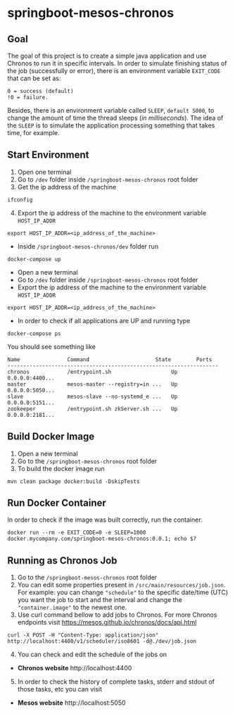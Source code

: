 # springboot-mesos-chronos

## Goal

The goal of this project is to create a simple java application and use Chronos to run it in specific intervals.
In order to simulate finishing status of the job (successfully or error), there is an environment variable `EXIT_CODE` that can be set as:
```
0 = success (default)
!0 = failure.
```
Besides, there is an environment variable called `SLEEP`, `default 5000`, to change the amount of time the thread sleeps (_in milliseconds_). The idea of the `SLEEP` is to simulate the application processing something that takes time, for example. 

## Start Environment

1. Open one terminal
2. Go to `/dev` folder inside `/springboot-mesos-chronos` root folder
3. Get the ip address of the machine

```
ifconfig
```

4. Export the ip address of the machine to the environment variable `HOST_IP_ADDR`

```
export HOST_IP_ADDR=<ip_address_of_the_machine>
```

- Inside `/springboot-mesos-chronos/dev` folder run

```
docker-compose up
```

- Open a new terminal
- Go to `/dev` folder inside `/springboot-mesos-chronos` root folder
- Export the ip address of the machine to the environment variable `HOST_IP_ADDR`

```
export HOST_IP_ADDR=<ip_address_of_the_machine>
```

- In order to check if all applications are UP and running type

```
docker-compose ps
```

You should see something like

```
Name               Command                     State        Ports
-------------------------------------------------------------------
chronos            /entrypoint.sh                   Up      0.0.0.0:4400...
master             mesos-master --registry=in ...   Up      0.0.0.0:5050...
slave              mesos-slave --no-systemd_e ...   Up      0.0.0.0:5151...
zookeeper          /entrypoint.sh zkServer.sh ...   Up      0.0.0.0:2181...
```

## Build Docker Image

1. Open a new terminal
2. Go to the `/springboot-mesos-chronos` root folder
3. To build the docker image run

```
mvn clean package docker:build -DskipTests
```

## Run Docker Container

In order to check if the image was built correctly, run the container.

```
docker run --rm -e EXIT_CODE=0 -e SLEEP=1000 docker.mycompany.com/springboot-mesos-chronos:0.0.1; echo $?
```

## Running as Chronos Job

1. Go to the `/springboot-mesos-chronos` root folder
2. You can edit some properties present in `/src/main/resources/job.json`. For example: you can change `"schedule"` to the specific date/time (UTC) you want the job to start and the interval and change the `"container.image"` to the newest one.
3. Use curl command bellow to add jobs to Chronos. For more Chronos endpoints visit https://mesos.github.io/chronos/docs/api.html
```
curl -X POST -H "Content-Type: application/json" http://localhost:4400/v1/scheduler/iso8601 -d@./dev/job.json
```
4. You can check and edit the schedule of the jobs on

- **Chronos website** http://localhost:4400

5. In order to check the history of complete tasks, stderr and stdout of those tasks, etc you can visit

- **Mesos website** http://localhost:5050
